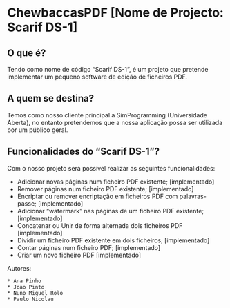 # ChewbaccasPDF [Nome de Projecto: Scarif DS-1]

## O que é?

Tendo como nome de código “Scarif DS-1”, é um projeto que pretende implementar um pequeno software de edição de ficheiros PDF.

## A quem se destina?

Temos como nosso cliente principal a SimProgramming (Universidade Aberta), no entanto pretendemos que a nossa aplicação possa ser utilizada por um público geral.

## Funcionalidades do “Scarif DS-1”?

Com o nosso projeto será possível realizar as seguintes funcionalidades:

  * Adicionar novas páginas num ficheiro PDF existente; [implementado]
  * Remover páginas num ficheiro PDF existente; [implementado]
  * Encriptar ou remover encriptação em ficheiros PDF com palavras-passe; [implementado]
  * Adicionar “watermark” nas páginas de um ficheiro PDF existente; [implementado]
  * Concatenar ou Unir de forma alternada dois ficheiros PDF [implementado]
  * Dividir um ficheiro PDF existente em dois ficheiros; [implementado]
  * Contar páginas num ficheiro PDF; [implementado]
  * Criar um novo ficheiro PDF [implementado]

Autores:
```
* Ana Pinho
* Joao Pinto
* Nuno Miguel Rolo
* Paulo Nicolau
```
